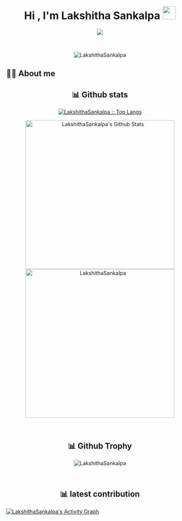 <!-- ### Hi there 👋 -->

<!--
**LakshithaSankalpa/LakshithaSankalpa** is a ✨ _special_ ✨ repository because its `README.md` (this file) appears on your GitHub profile.

Here are some ideas to get you started:

- 🔭 I’m currently working on ...
- 🌱 I’m currently learning ...
- 👯 I’m looking to collaborate on ...
- 🤔 I’m looking for help with ...
- 💬 Ask me about ...
- 📫 How to reach me: ...
- 😄 Pronouns: ...
- ⚡ Fun fact: ...
-->



<h1 align="center">Hi , I'm Lakshitha Sankalpa <img src="https://media.giphy.com/media/hvRJCLFzcasrR4ia7z/giphy.gif" width="35"></h1>
<p align="center">
  <a href="https://github.com/DenverCoder1/readme-typing-svg"><img src="https://readme-typing-svg.herokuapp.com?lines=Full+Stack+Web+Developer;Competitive+Programmer;Volunteer;Always%20learning%20new%20things&center=true&width=500&height=50"></a>
</p>


<br>

<p align="center"> 
	<img src="https://komarev.com/ghpvc/?username=LakshithaSankalpa&label=Profile%20views&color=0e75b6&style=plastic" alt="LakshithaSankalpa" /> 
</p>


## :sassy_man:  About me

<h2 align="center"> 📊 Github stats  </h2> 
<p align="center">
<a href="https://github.com/LakshithaSankalpa/">
  <img src="https://github-readme-stats.vercel.app/api/top-langs?username=LakshithaSankalpa&langs_count=12&show_icons=true&locale=en&layout=compact&theme=algolia" alt="LakshithaSankalpa :: Top Langs" height="auto" width="full"/>
  </a>
  </p>
<p align="center">
<a href="https://github.com/LakshithaSankalpa/">
<!-- <img alt="LakshithaSankalpa's Github Stats" src="https://github-readme-stats.vercel.app/api?username=LakshithaSankalpa&show_icons=true&count_private=true&theme=algolia" height="150px"/> -->
    <img alt="LakshithaSankalpa's Github Stats" src="https://github-readme-stats-eight-theta.vercel.app/api?username=LakshithaSankalpa&show_icons=true&theme=algolia&include_all_commits=true&count_private=true" width="400px"/>
<img src="https://github-readme-streak-stats.herokuapp.com/?user=LakshithaSankalpa&theme=algolia" alt="LakshithaSankalpa" width="400px"/>
</a>
  </p>
<br/>
<h2 align="center"> 📊 Github Trophy  </h2> 
<p align="center">
<img src="https://github-profile-trophy.vercel.app/?username=LakshithaSankalpa" alt="LakshithaSankalpa" />
</p>
<br/>
<h2 align="center">📊 latest contribution </h2>
<a href="https://github.com/ashutosh00710/github-readme-activity-graph"><img alt="LakshithaSankalpa's Activity Graph" src="https://activity-graph.herokuapp.com/graph/?username=LakshithaSankalpa&bg_color=000&color=fff&line=00E676&point=fff&hide_border=true" /></a>

